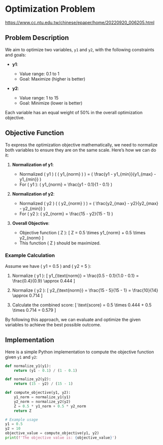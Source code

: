 # Optimization Problem
https://www.cc.ntu.edu.tw/chinese/epaper/home/20220920_006205.html
## Problem Description

We aim to optimize two variables, `y1` and `y2`, with the following constraints and goals:

- **y1**:
  - Value range: 0.1 to 1
  - Goal: Maximize (higher is better)

- **y2**:
  - Value range: 1 to 15
  - Goal: Minimize (lower is better)

Each variable has an equal weight of 50% in the overall optimization objective.

## Objective Function

To express the optimization objective mathematically, we need to normalize both variables to ensure they are on the same scale. Here’s how we can do it:

1. **Normalization of y1**:
   - Normalized \( y1 \) ( \( y1_{norm} \) ) = \( \frac{y1 - y1_{min}}{y1_{max} - y1_{min}} \)
   - For \( y1 \): \( y1_{norm} = \frac{y1 - 0.1}{1 - 0.1} \)

2. **Normalization of y2**:
   - Normalized \( y2 \) ( \( y2_{norm} \) ) = \( \frac{y2_{max} - y2}{y2_{max} - y2_{min}} \)
   - For \( y2 \): \( y2_{norm} = \frac{15 - y2}{15 - 1} \)

3. **Overall Objective**:
   - Objective function \( Z \):
   \[
   Z = 0.5 \times y1_{norm} + 0.5 \times y2_{norm}
   \]
   - This function \( Z \) should be maximized.



### Example Calculation

Assume we have \( y1 = 0.5 \) and \( y2 = 5 \):

1. Normalize \( y1 \):
   \[
   y1_{\text{norm}} = \frac{0.5 - 0.1}{1.0 - 0.1} = \frac{0.4}{0.9} \approx 0.444
   \]

2. Normalize \( y2 \):
   \[
   y2_{\text{norm}} = \frac{15 - 5}{15 - 1} = \frac{10}{14} \approx 0.714
   \]

3. Calculate the combined score:
   \[
   \text{score} = 0.5 \times 0.444 + 0.5 \times 0.714 = 0.579
   \]

By following this approach, we can evaluate and optimize the given variables to achieve the best possible outcome.

## Implementation

Here is a simple Python implementation to compute the objective function given `y1` and `y2`:

```python
def normalize_y1(y1):
    return (y1 - 0.1) / (1 - 0.1)

def normalize_y2(y2):
    return (15 - y2) / (15 - 1)

def compute_objective(y1, y2):
    y1_norm = normalize_y1(y1)
    y2_norm = normalize_y2(y2)
    Z = 0.5 * y1_norm + 0.5 * y2_norm
    return Z

# Example usage
y1 = 0.5
y2 = 10
objective_value = compute_objective(y1, y2)
print(f'The objective value is: {objective_value}')
